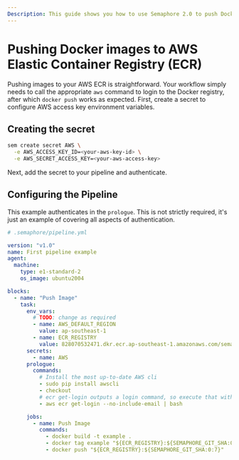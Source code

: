 ```yaml
---
Description: This guide shows you how to use Semaphore 2.0 to push Docker Images to AWS Elastic Container Registry (ECR). 
---
```


# Pushing Docker images to AWS Elastic Container Registry (ECR)

Pushing images to your AWS ECR is straightforward. Your workflow
simply needs to call the appropriate `aws` command to login to the
Docker registry, after which `docker push` works as expected. First, create a
secret to configure AWS access key environment variables.

## Creating the secret

``` bash
sem create secret AWS \
  -e AWS_ACCESS_KEY_ID=<your-aws-key-id> \
  -e AWS_SECRET_ACCESS_KEY=<your-aws-access-key>
```

Next, add the secret to your pipeline and authenticate.

## Configuring the Pipeline

This example authenticates in the `prologue`. This is not
strictly required, it's just an example of covering all aspects of
authentication.

``` yaml
# .semaphore/pipeline.yml

version: "v1.0"
name: First pipeline example
agent:
  machine:
    type: e1-standard-2
    os_image: ubuntu2004

blocks:
  - name: "Push Image"
    task:
      env_vars:
        # TODO: change as required
        - name: AWS_DEFAULT_REGION
          value: ap-southeast-1
        - name: ECR_REGISTRY
          value: 828070532471.dkr.ecr.ap-southeast-1.amazonaws.com/semaphore2-ecr-example
      secrets:
        - name: AWS
      prologue:
        commands:
          # Install the most up-to-date AWS cli
          - sudo pip install awscli
          - checkout
          # ecr get-login outputs a login command, so execute that with bash
          - aws ecr get-login --no-include-email | bash

      jobs:
        - name: Push Image
          commands:
            - docker build -t example .
            - docker tag example "${ECR_REGISTRY}:${SEMAPHORE_GIT_SHA:0:7}"
            - docker push "${ECR_REGISTRY}:${SEMAPHORE_GIT_SHA:0:7}"
```
